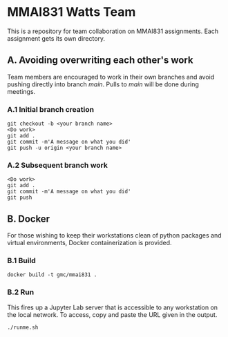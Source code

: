 # MMAI831 Watts Team

This is a repository for team collaboration on MMAI831 assignments.
Each assignment gets its own directory.

## A. Avoiding overwriting each other's work

Team members are encouraged to work in their own branches and avoid pushing
directly into branch *main*. Pulls to *main* will be done during meetings.

### A.1 Initial branch creation
```
git checkout -b <your branch name>
<Do work>
git add .
git commit -m'A message on what you did'
git push -u origin <your branch name>
```

### A.2 Subsequent branch work

```
<Do work>
git add .
git commit -m'A message on what you did'
git push
```

## B. Docker

For those wishing to keep their workstations clean of python packages and
virtual environments, Docker containerization is provided.

### B.1 Build

```
docker build -t gmc/mmai831 .
```

### B.2 Run

This fires up a Jupyter Lab server that is accessible to any workstation on the
local network. To access, copy and paste the URL given in the output.
```
./runme.sh
```

